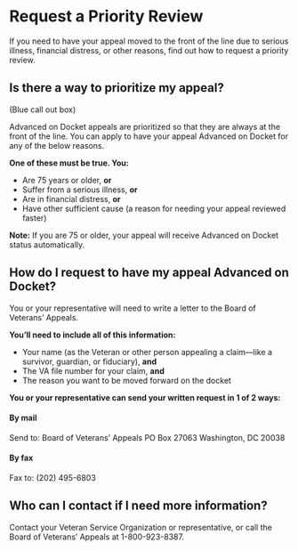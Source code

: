 # Request a Priority Review

If you need to have your appeal moved to the front of the line due to serious illness, financial distress, or other reasons, find out how to request a priority review.

## Is there a way to prioritize my appeal?
(Blue call out box)

Advanced on Docket appeals are prioritized so that they are always at the front of the line.
You can apply to have your appeal Advanced on Docket for any of the below reasons.

**One of these must be true. You:**
- Are 75 years or older, **or**
- Suffer from a serious illness, **or**
- Are in financial distress, **or**
- Have other sufficient cause (a reason for needing your appeal reviewed faster)

**Note:** If you are 75 or older, your appeal will receive Advanced on Docket status automatically. 

## How do I request to have my appeal Advanced on Docket?

You or your representative will need to write a letter to the Board of Veterans’ Appeals. 

**You’ll need to include all of this information:**
- Your name (as the Veteran or other person appealing a claim—like a survivor, guardian, or fiduciary), **and**
- The VA file number for your claim, **and**
- The reason you want to be moved forward on the docket

**You or your representative can send your written request in 1 of 2 ways:**

#### By mail

Send to:
Board of Veterans’ Appeals
PO Box 27063
Washington, DC 20038
            
#### By fax
Fax to: (202) 495-6803

## Who can I contact if I need more information?

Contact your Veteran Service Organization or representative, or call the Board of Veterans’ Appeals at 1-800-923-8387.
